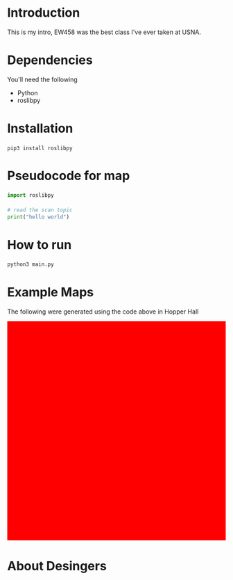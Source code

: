 # Introduction
This is my intro, EW458 was the best class I've ever taken at USNA.
# Dependencies
You'll need the following
- Python
- roslibpy

# Installation
`pip3 install roslibpy`

# Pseudocode for map
```python
import roslibpy

# read the scan topic
print("hello world")
```

# How to run
```bash
python3 main.py
```

# Example Maps
The following were generated using the code above in Hopper Hall

![Hopper Map](recording.gif)



# About Desingers